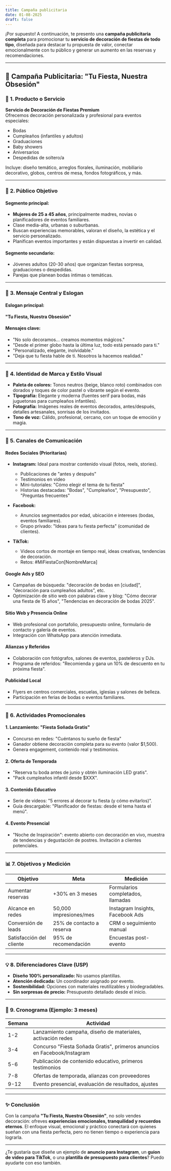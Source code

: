 ```yaml
---
title: Campaña publicitaria
date: 01-08-2025
draft: false
---
```


¡Por supuesto! A continuación, te presento una **campaña publicitaria completa** para promocionar tu **servicio de decoración de fiestas de todo tipo**, diseñada para destacar tu propuesta de valor, conectar emocionalmente con tu público y generar un aumento en las reservas y recomendaciones.

---

## 🎉 **Campaña Publicitaria: "Tu Fiesta, Nuestra Obsesión"**

### 🎯 **1. Producto o Servicio**
**Servicio de Decoración de Fiestas Premium**  
Ofrecemos decoración personalizada y profesional para eventos especiales:  
- Bodas  
- Cumpleaños (infantiles y adultos)  
- Graduaciones  
- Baby showers  
- Aniversarios  
- Despedidas de soltero/a  

Incluye: diseño temático, arreglos florales, iluminación, mobiliario decorativo, globos, centros de mesa, fondos fotográficos, y más.

---

### 👥 **2. Público Objetivo**

#### **Segmento principal:**
- **Mujeres de 25 a 45 años**, principalmente madres, novias o planificadores de eventos familiares.
- Clase media-alta, urbanas o suburbanas.
- Buscan experiencias memorables, valoran el diseño, la estética y el servicio personalizado.
- Planifican eventos importantes y están dispuestas a invertir en calidad.

#### **Segmento secundario:**
- Jóvenes adultos (20-30 años) que organizan fiestas sorpresa, graduaciones o despedidas.
- Parejas que planean bodas íntimas o temáticas.

---

### 💬 **3. Mensaje Central y Eslogan**

#### **Eslogan principal:**  
**"Tu Fiesta, Nuestra Obsesión"**

#### **Mensajes clave:**
- "No solo decoramos… creamos momentos mágicos."
- "Desde el primer globo hasta la última luz, todo está pensado para ti."
- "Personalizado, elegante, inolvidable."
- "Deja que tu fiesta hable de ti. Nosotros la hacemos realidad."

---

### 🎨 **4. Identidad de Marca y Estilo Visual**

- **Paleta de colores:** Tonos neutros (beige, blanco roto) combinados con dorados y toques de color pastel o vibrante según el evento.
- **Tipografía:** Elegante y moderna (fuentes serif para bodas, más juguetonas para cumpleaños infantiles).
- **Fotografía:** Imágenes reales de eventos decorados, antes/después, detalles artesanales, sonrisas de los invitados.
- **Tono de voz:** Cálido, profesional, cercano, con un toque de emoción y magia.

---

### 📣 **5. Canales de Comunicación**

#### **Redes Sociales (Prioritarias)**
- **Instagram:** Ideal para mostrar contenido visual (fotos, reels, stories).  
  - Publicaciones de "antes y después"  
  - Testimonios en video  
  - Mini-tutoriales: "Cómo elegir el tema de tu fiesta"  
  - Historias destacadas: "Bodas", "Cumpleaños", "Presupuesto", "Preguntas frecuentes"

- **Facebook:**  
  - Anuncios segmentados por edad, ubicación e intereses (bodas, eventos familiares).  
  - Grupo privado: "Ideas para tu fiesta perfecta" (comunidad de clientes).

- **TikTok:**  
  - Videos cortos de montaje en tiempo real, ideas creativas, tendencias de decoración.  
  - Retos: #MiFiestaCon[NombreMarca]

#### **Google Ads y SEO**
- Campañas de búsqueda: "decoración de bodas en [ciudad]", "decoración para cumpleaños adultos", etc.
- Optimización de sitio web con palabras clave y blog: "Cómo decorar una fiesta de 15 años", "Tendencias en decoración de bodas 2025".

#### **Sitio Web y Presencia Online**
- Web profesional con portafolio, presupuesto online, formulario de contacto y galería de eventos.
- Integración con WhatsApp para atención inmediata.

#### **Alianzas y Referidos**
- Colaboración con fotógrafos, salones de eventos, pasteleros y DJs.
- Programa de referidos: "Recomienda y gana un 10% de descuento en tu próxima fiesta".

#### **Publicidad Local**
- Flyers en centros comerciales, escuelas, iglesias y salones de belleza.
- Participación en ferias de bodas o eventos familiares.

---

### 🚀 **6. Actividades Promocionales**

#### **1. Lanzamiento: "Fiesta Soñada Gratis"**
- Concurso en redes: "Cuéntanos tu sueño de fiesta"  
- Ganador obtiene decoración completa para su evento (valor $1,500).  
- Genera engagement, contenido real y testimonios.

#### **2. Oferta de Temporada**
- "Reserva tu boda antes de junio y obtén iluminación LED gratis".
- "Pack cumpleaños infantil desde $XXX".

#### **3. Contenido Educativo**
- Serie de videos: "5 errores al decorar tu fiesta (y cómo evitarlos)".
- Guía descargable: "Planificador de fiestas: desde el tema hasta el menú".

#### **4. Evento Presencial**
- "Noche de Inspiración": evento abierto con decoración en vivo, muestra de tendencias y degustación de postres. Invitación a clientes potenciales.

---

### 📊 **7. Objetivos y Medición**

| Objetivo | Meta | Medición |
|--------|------|---------|
| Aumentar reservas | +30% en 3 meses | Formularios completados, llamadas |
| Alcance en redes | 50,000 impresiones/mes | Instagram Insights, Facebook Ads |
| Conversión de leads | 25% de contacto a reserva | CRM o seguimiento manual |
| Satisfacción del cliente | 95% de recomendación | Encuestas post-evento |

---

### 💡 **8. Diferenciadores Clave (USP)**

- **Diseño 100% personalizado:** No usamos plantillas.
- **Atención dedicada:** Un coordinador asignado por evento.
- **Sostenibilidad:** Opciones con materiales reutilizables y biodegradables.
- **Sin sorpresas de precio:** Presupuesto detallado desde el inicio.

---

### 📅 **9. Cronograma (Ejemplo: 3 meses)**

| Semana | Actividad |
|--------|---------|
| 1-2 | Lanzamiento campaña, diseño de materiales, activación redes |
| 3-4 | Concurso "Fiesta Soñada Gratis", primeros anuncios en Facebook/Instagram |
| 5-6 | Publicación de contenido educativo, primeros testimonios |
| 7-8 | Ofertas de temporada, alianzas con proveedores |
| 9-12 | Evento presencial, evaluación de resultados, ajustes |

---

### ✨ **Conclusión**

Con la campaña **"Tu Fiesta, Nuestra Obsesión"**, no solo vendes decoración: ofreves **experiencias emocionales, tranquilidad y recuerdos eternos**. El enfoque visual, emocional y práctico conectará con quienes sueñan con una fiesta perfecta, pero no tienen tiempo o experiencia para lograrla.

---

¿Te gustaría que diseñe un ejemplo de **anuncio para Instagram**, un **guion de video para TikTok**, o una **plantilla de presupuesto para clientes**? Puedo ayudarte con eso también.